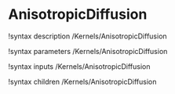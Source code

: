 <!-- MOOSE Documentation Stub: Remove this when content is added. -->

# AnisotropicDiffusion
!syntax description /Kernels/AnisotropicDiffusion

!syntax parameters /Kernels/AnisotropicDiffusion

!syntax inputs /Kernels/AnisotropicDiffusion

!syntax children /Kernels/AnisotropicDiffusion
